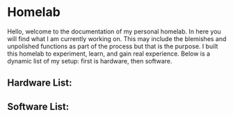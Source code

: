 # Homelab

Hello, welcome to the documentation of my personal homelab. In here you will find what I am currently working on. This may include the blemishes and unpolished functions as part of the process but that is the purpose. I built this homelab to experiment, learn, and gain real experience. Below is a dynamic list of my setup: first is hardware, then software. 


## Hardware List:


## Software List:
